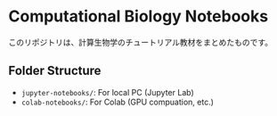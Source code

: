 # Computational Biology Notebooks

このリポジトリは、計算生物学のチュートリアル教材をまとめたものです。

## Folder Structure

- `jupyter-notebooks/`: For local PC (Jupyter Lab)
- `colab-notebooks/`: For Colab (GPU compuation, etc.)